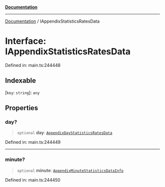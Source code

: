 [**Documentation**](../README.md)

***

[Documentation](../README.md) / IAppendixStatisticsRatesData

# Interface: IAppendixStatisticsRatesData

Defined in: main.ts:244448

## Indexable

\[`key`: `string`\]: `any`

## Properties

### day?

> `optional` **day**: [`AppendixDayStatisticsRatesData`](../classes/AppendixDayStatisticsRatesData.md)

Defined in: main.ts:244449

***

### minute?

> `optional` **minute**: [`AppendixMinuteStatisticsDataInfo`](../classes/AppendixMinuteStatisticsDataInfo.md)

Defined in: main.ts:244450

